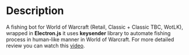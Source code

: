# Description

A fishing bot for World of Warcraft (Retail, Classic + Classic TBC, WotLK), wrapped in __Electron.js__ it uses __keysender__ library to automate fishing process in human-like manner in World of Warcraft. For more detailed review you can watch this [video](https://www.youtube.com/watch?v=e0D5dBptQUg&ab_channel=olesgeras).
